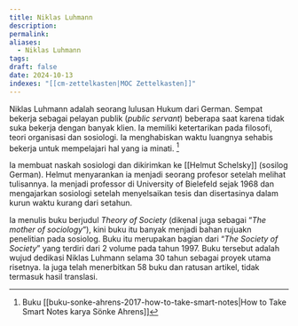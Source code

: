 ```yaml
---
title: Niklas Luhmann
description: 
permalink: 
aliases:
  - Niklas Luhmann
tags: 
draft: false
date: 2024-10-13
indexes: "[[cm-zettelkasten|MOC Zettelkasten]]"
---
```

Niklas Luhmann adalah seorang lulusan Hukum dari German. Sempat bekerja sebagai pelayan publik (*public servant*) beberapa saat karena tidak suka bekerja dengan banyak klien. Ia memiliki ketertarikan pada filosofi, teori organisasi dan sosiologi. Ia menghabiskan waktu luangnya sehabis bekerja untuk mempelajari hal yang ia minati. [^1] 

Ia membuat naskah sosiologi dan dikirimkan ke [[Helmut Schelsky]] (sosilog German). Helmut menyarankan ia menjadi seorang profesor setelah melihat tulisannya. Ia menjadi professor di University of Bielefeld sejak 1968 dan mengajarkan sosiologi setelah menyelsaikan tesis dan disertasinya dalam kurun waktu kurang dari setahun. 

Ia menulis buku berjudul *Theory of Society* (dikenal juga sebagai “*The mother of sociology*“), kini buku itu banyak menjadi bahan rujuakn penelitian pada sosiolog. Buku itu merupakan bagian dari “*The Society of Society*” yang terdiri dari 2 volume pada tahun 1997. Buku tersebut adalah wujud dedikasi Niklas Luhmann selama 30 tahun sebagai proyek utama risetnya. Ia juga telah menerbitkan 58 buku dan ratusan artikel, tidak termasuk hasil translasi.



[^1]: Buku [[buku-sonke-ahrens-2017-how-to-take-smart-notes|How to Take Smart Notes karya Sönke Ahrens]]